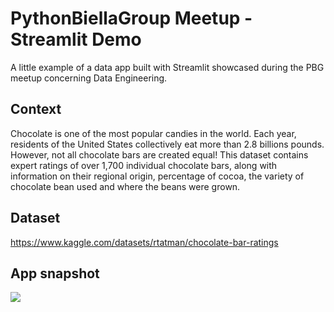 # PythonBiellaGroup Meetup - Streamlit Demo

A little example of a data app built with Streamlit showcased during the PBG meetup concerning Data Engineering.

## Context

Chocolate is one of the most popular candies in the world. Each year, residents of the United States collectively eat more than 2.8 billions pounds. However, not all chocolate bars are created equal! This dataset contains expert ratings of over 1,700 individual chocolate bars, along with information on their regional origin, percentage of cocoa, the variety of chocolate bean used and where the beans were grown.

## Dataset
https://www.kaggle.com/datasets/rtatman/chocolate-bar-ratings

## App snapshot
![](https://github.com/airaghidavide/pgb-streamlit-demo/blob/main/static/snapshot_app.png)
